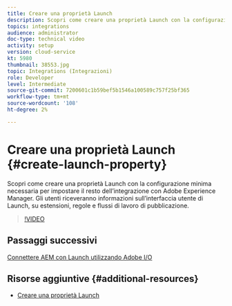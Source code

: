```yaml
---
title: Creare una proprietà Launch
description: Scopri come creare una proprietà Launch con la configurazione minima necessaria per impostare il resto dell’integrazione. Gli utenti riceveranno un’introduzione all’interfaccia utente di Launch e informazioni su estensioni, regole e flussi di lavoro di pubblicazione.
topics: integrations
audience: administrator
doc-type: technical video
activity: setup
version: cloud-service
kt: 5980
thumbnail: 38553.jpg
topic: Integrations (Integrazioni)
role: Developer
level: Intermediate
source-git-commit: 7200601c1b59bef5b1546a100589c757f25bf365
workflow-type: tm+mt
source-wordcount: '108'
ht-degree: 2%

---
```



# Creare una proprietà Launch {#create-launch-property}

Scopri come creare una proprietà Launch con la configurazione minima necessaria per impostare il resto dell’integrazione con Adobe Experience Manager. Gli utenti riceveranno informazioni sull’interfaccia utente di Launch, su estensioni, regole e flussi di lavoro di pubblicazione.

>[!VIDEO](https://video.tv.adobe.com/v/38553?quality=12&learn=on)

## Passaggi successivi

[Connettere AEM con Launch utilizzando Adobe I/O](connect-aem-launch-adobe-io.md)

## Risorse aggiuntive {#additional-resources}

* [Creare una proprietà Launch](https://experienceleague.adobe.com/docs/launch-learn/implementing-in-websites-with-launch/configure-launch/launch.html)

